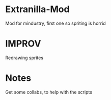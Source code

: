 # Extranilla-Mod
Mod for mindustry, first one so spriting is horrid




# IMPROV
Redrawing sprites

# Notes
Get some collabs, to help with the scripts
